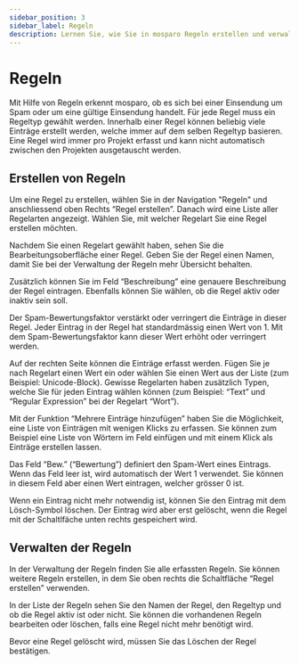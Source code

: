 ```yaml
---
sidebar_position: 3
sidebar_label: Regeln
description: Lernen Sie, wie Sie in mosparo Regeln erstellen und verwalten können.
---
```


# Regeln

Mit Hilfe von Regeln erkennt mosparo, ob es sich bei einer Einsendung um Spam oder um eine gültige Einsendung handelt. Für jede Regel muss ein Regeltyp gewählt werden. Innerhalb einer Regel können beliebig viele Einträge erstellt werden, welche immer auf dem selben Regeltyp basieren. Eine Regel wird immer pro Projekt erfasst und kann nicht automatisch zwischen den Projekten ausgetauscht werden.

## Erstellen von Regeln

Um eine Regel zu erstellen, wählen Sie in der Navigation "Regeln" und anschliessend oben Rechts “Regel erstellen”. Danach wird eine Liste aller Regelarten angezeigt. Wählen Sie, mit welcher Regelart Sie eine Regel erstellen möchten.

Nachdem Sie einen Regelart gewählt haben, sehen Sie die Bearbeitungsoberfläche einer Regel. Geben Sie der Regel einen Namen, damit Sie bei der Verwaltung der Regeln mehr Übersicht behalten.

Zusätzlich können Sie im Feld “Beschreibung” eine genauere Beschreibung der Regel eintragen. Ebenfalls können Sie wählen, ob die Regel aktiv oder inaktiv sein soll.

Der Spam-Bewertungsfaktor verstärkt oder verringert die Einträge in dieser Regel. Jeder Eintrag in der Regel hat standardmässig einen Wert von 1. Mit dem Spam-Bewertungsfaktor kann dieser Wert erhöht oder verringert werden.

Auf der rechten Seite können die Einträge erfasst werden. Fügen Sie je nach Regelart einen Wert ein oder wählen Sie einen Wert aus der Liste (zum Beispiel: Unicode-Block). Gewisse Regelarten haben zusätzlich Typen, welche Sie für jeden Eintrag wählen können (zum Beispiel: “Text” und “Regular Expression” bei der Regelart “Wort”).

Mit der Funktion “Mehrere Einträge hinzufügen” haben Sie die Möglichkeit, eine Liste von Einträgen mit wenigen Klicks zu erfassen. Sie können zum Beispiel eine Liste von Wörtern im Feld einfügen und mit einem Klick als Einträge erstellen lassen.

Das Feld “Bew.” (“Bewertung”) definiert den Spam-Wert eines Eintrags. Wenn das Feld leer ist, wird automatisch der Wert 1 verwendet. Sie können in diesem Feld aber einen Wert eintragen, welcher grösser 0 ist.

Wenn ein Eintrag nicht mehr notwendig ist, können Sie den Eintrag mit dem Lösch-Symbol löschen. Der Eintrag wird aber erst gelöscht, wenn die Regel mit der Schaltlfäche unten rechts gespeichert wird.

## Verwalten der Regeln

In der Verwaltung der Regeln finden Sie alle erfassten Regeln. Sie können weitere Regeln erstellen, in dem Sie oben rechts die Schaltfläche “Regel erstellen” verwenden.

In der Liste der Regeln sehen Sie den Namen der Regel, den Regeltyp und ob die Regel aktiv ist oder nicht. Sie können die vorhandenen Regeln bearbeiten oder löschen, falls eine Regel nicht mehr benötigt wird.

Bevor eine Regel gelöscht wird, müssen Sie das Löschen der Regel bestätigen.
